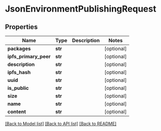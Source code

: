 # JsonEnvironmentPublishingRequest


## Properties
Name | Type | Description | Notes
------------ | ------------- | ------------- | -------------
**packages** | **str** |  | [optional] 
**ipfs_primary_peer** | **str** |  | [optional] 
**description** | **str** |  | [optional] 
**ipfs_hash** | **str** |  | [optional] 
**uuid** | **str** |  | [optional] 
**is_public** | **str** |  | [optional] 
**size** | **str** |  | [optional] 
**name** | **str** |  | [optional] 
**content** | **str** |  | [optional] 

[[Back to Model list]](../README.md#documentation-for-models) [[Back to API list]](../README.md#documentation-for-api-endpoints) [[Back to README]](../README.md)



